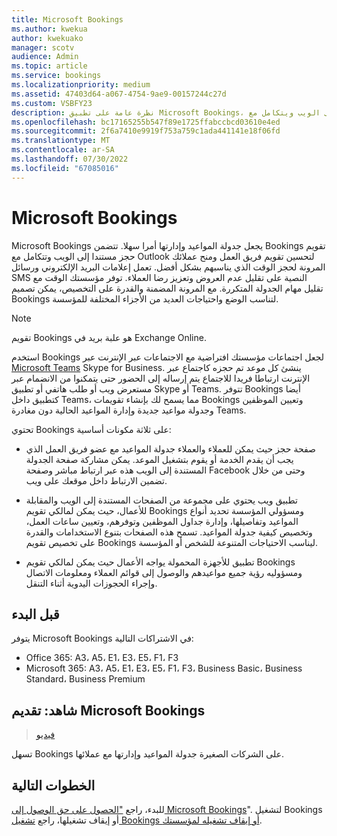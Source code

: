 ```yaml
---
title: Microsoft Bookings
ms.author: kwekua
author: kwekuako
manager: scotv
audience: Admin
ms.topic: article
ms.service: bookings
ms.localizationpriority: medium
ms.assetid: 47403d64-a067-4754-9ae9-00157244c27d
ms.custom: VSBFY23
description: نظرة عامة على تطبيق Microsoft Bookings، والذي يتضمن تقويم حجز مستند إلى الويب ويتكامل مع Outlook لتحسين تقويم فريق العمل ومنح عملائك المرونة في حجز المواعيد.
ms.openlocfilehash: bc17165255b547f89e1725ffabccbcd03610e4ed
ms.sourcegitcommit: 2f6a7410e9919f753a759c1ada441141e18f06fd
ms.translationtype: MT
ms.contentlocale: ar-SA
ms.lasthandoff: 07/30/2022
ms.locfileid: "67085016"
---
```

# <a name="microsoft-bookings"></a>Microsoft Bookings

Microsoft Bookings يجعل جدولة المواعيد وإدارتها أمرا سهلا. تتضمن Bookings تقويم حجز مستندا إلى الويب وتتكامل مع Outlook لتحسين تقويم فريق العمل ومنح عملائك المرونة لحجز الوقت الذي يناسبهم بشكل أفضل. تعمل إعلامات البريد الإلكتروني ورسائل SMS النصية على تقليل عدم العروض وتعزيز رضا العملاء. توفر مؤسستك الوقت مع تقليل مهام الجدولة المتكررة. مع المرونة المضمنة والقدرة على التخصيص، يمكن تصميم Bookings لتناسب الوضع واحتياجات العديد من الأجزاء المختلفة للمؤسسة.

> [!NOTE]
> تقويم Bookings هو علبة بريد في Exchange Online.

استخدم Bookings لجعل اجتماعات مؤسستك افتراضية مع الاجتماعات عبر الإنترنت عبر [Microsoft Teams](https://support.microsoft.com/office/overview-of-the-bookings-app-in-teams-7b8569e1-0c8a-444e-b712-d9968b05110b) Skype for Business. ينشئ كل موعد تم حجزه كاجتماع عبر الإنترنت ارتباطا فريدا للاجتماع يتم إرساله إلى الحضور حتى يتمكنوا من الانضمام عبر مستعرض ويب أو طلب هاتفي أو تطبيق Skype أو Teams. تتوفر Bookings أيضا كتطبيق داخل Teams، مما يسمح لك بإنشاء تقويمات Bookings وتعيين الموظفين وجدولة مواعيد جديدة وإدارة المواعيد الحالية دون مغادرة Teams.

تحتوي Bookings على ثلاثة مكونات أساسية:

- صفحة حجز حيث يمكن للعملاء والعملاء جدولة المواعيد مع عضو فريق العمل الذي يجب أن يقدم الخدمة أو يقوم بتشغيل الموعد. يمكن مشاركة صفحة الجدولة المستندة إلى الويب هذه عبر ارتباط مباشر وصفحة Facebook وحتى من خلال تضمين الارتباط داخل موقعك على ويب.

- تطبيق ويب يحتوي على مجموعة من الصفحات المستندة إلى الويب والمقابلة للأعمال، حيث يمكن لمالكي تقويم Bookings ومسؤولي المؤسسة تحديد أنواع المواعيد وتفاصيلها، وإدارة جداول الموظفين وتوفرهم، وتعيين ساعات العمل، وتخصيص كيفية جدولة المواعيد. تسمح هذه الصفحات بتنوع الاستخدامات والقدرة على تخصيص تقويم Bookings ليناسب الاحتياجات المتنوعة للشخص أو المؤسسة.

- تطبيق للأجهزة المحمولة يواجه الأعمال حيث يمكن لمالكي تقويم Bookings ومسؤوليه رؤية جميع مواعيدهم والوصول إلى قوائم العملاء ومعلومات الاتصال وإجراء الحجوزات اليدوية أثناء التنقل.

## <a name="before-you-begin"></a>قبل البدء

يتوفر Microsoft Bookings في الاشتراكات التالية:

- Office 365: A3، A5، E1، E3، E5، F1، F3
- Microsoft 365: A3، A5، E1، E3، E5، F1، F3، Business Basic، Business Standard، Business Premium

## <a name="watch-introducing-microsoft-bookings"></a>شاهد: تقديم Microsoft Bookings

> [فيديو](https://www.youtube.com/watch?v=G2HOsM767Sw)

تسهل Bookings على الشركات الصغيرة جدولة المواعيد وإدارتها مع عملائها.

## <a name="next-steps"></a>الخطوات التالية

للبدء، راجع ["الحصول على حق الوصول إلى Microsoft Bookings](get-access.md)". لتشغيل Bookings أو إيقاف تشغيلها، راجع [تشغيل Bookings أو إيقاف تشغيله لمؤسستك](turn-bookings-on-or-off.md).
